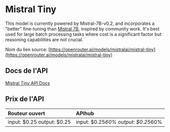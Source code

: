 # Mistral Tiny

This model is currently powered by Mistral-7B-v0.2, and incorporates a "better" fine-tuning than [Mistral 7B](/models/mistralai/mistral-7b-instruct), inspired by community work. It's best used for large batch processing tasks where cost is a significant factor but reasoning capabilities are not crucial.

Nom du lien source: [https://openrouter.ai/models/mistralai/mistral-tiny](https://openrouter.ai/models/mistralai/mistral-tiny)

## Docs de l'API

[Mistral Tiny API Docs](../apis/fr/Mistral_Tiny.md)

## Prix de l'API

| Routeur ouvert | APIhub |
|:---|:---|
| input: $0.25 output: $0.25 | input: $0.25*60% output: $0.25*60% |
